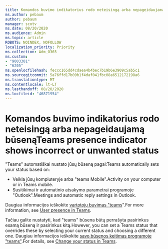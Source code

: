 ```yaml
---
title: Komandos buvimo indikatorius rodo neteisingą arba nepageidaujamą būseną
ms.author: pebaum
author: pebaum
manager: scotv
ms.date: 08/20/2020
ms.audience: Admin
ms.topic: article
ROBOTS: NOINDEX, NOFOLLOW
localization_priority: Priority
ms.collection: Adm_O365
ms.custom:
- "9003301"
- "6205"
ms.openlocfilehash: feccc165dd4cdaea4b4bec7b19b6e3909c5ab5c1
ms.sourcegitcommit: 5a76ffd17b09b1f4daf041fbc08a6512172198a6
ms.translationtype: MT
ms.contentlocale: lt-LT
ms.lasthandoff: 08/20/2020
ms.locfileid: "46871954"
---
```

# <a name="teams-presence-indicator-shows-incorrect-or-unwanted-status"></a><span data-ttu-id="b3b50-102">Komandos buvimo indikatorius rodo neteisingą arba nepageidaujamą būseną</span><span class="sxs-lookup"><span data-stu-id="b3b50-102">Teams presence indicator shows incorrect or unwanted status</span></span>

<span data-ttu-id="b3b50-103">"Teams" automatiškai nustato jūsų būseną pagal:</span><span class="sxs-lookup"><span data-stu-id="b3b50-103">Teams automatically sets your status based on:</span></span>

- <span data-ttu-id="b3b50-104">Veikla jūsų kompiuteryje arba "teams Mobile".</span><span class="sxs-lookup"><span data-stu-id="b3b50-104">Activity on your computer or in Teams mobile.</span></span>
- <span data-ttu-id="b3b50-105">Susitikimai ir automatinio atsakymo parametrai programoje "Outlook".</span><span class="sxs-lookup"><span data-stu-id="b3b50-105">Meetings and automatic reply settings in Outlook.</span></span>

<span data-ttu-id="b3b50-106">Daugiau informacijos ieškokite [vartotojų buvimas "teams](https://docs.microsoft.com/microsoftteams/presence-admins)".</span><span class="sxs-lookup"><span data-stu-id="b3b50-106">For more information, see [User presence in Teams](https://docs.microsoft.com/microsoftteams/presence-admins).</span></span>  

<span data-ttu-id="b3b50-107">Tačiau galite nustatyti, kad "teams" būsena būtų perrašyta pasirinkus esamą būseną ir pasirinkus kitą.</span><span class="sxs-lookup"><span data-stu-id="b3b50-107">However, you can set a Teams status that overrides these by selecting your current status and choosing a different one.</span></span> <span data-ttu-id="b3b50-108">Daugiau informacijos ieškokite [savo būsenos keitimas programoje "teams"](https://support.microsoft.com/office/change-your-status-in-teams-ce36ed14-6bc9-4775-a33e-6629ba4ff78e).</span><span class="sxs-lookup"><span data-stu-id="b3b50-108">For details, see [Change your status in Teams](https://support.microsoft.com/office/change-your-status-in-teams-ce36ed14-6bc9-4775-a33e-6629ba4ff78e).</span></span>